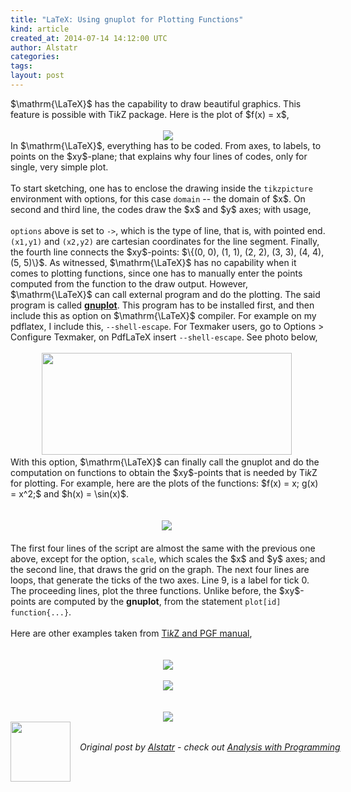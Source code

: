 ```yaml
---
title: "LaTeX: Using gnuplot for Plotting Functions"
kind: article
created_at: 2014-07-14 14:12:00 UTC
author: Alstatr
categories: 
tags: 
layout: post
---
```

<div dir="ltr" style="text-align: left;" trbidi="on">$\mathrm{\LaTeX}$ has the capability to draw beautiful graphics. This feature is possible with Ti<i>k</i>Z package. Here is the plot of $f(x) = x$,<br /><br /><script src="https://gist.github.com/alstat/1b7ac1bce22c35b465ec.js"></script><div class="separator" style="clear: both; text-align: center;"><img border="0" src="http://4.bp.blogspot.com/-4iw3I2xTP5Q/U8Lw--Ql05I/AAAAAAAABvY/8h88DOVRHNI/s1600/pic1.png" /></div>In $\mathrm{\LaTeX}$, everything has to be coded. From axes, to labels, to points on the $xy$-plane; that explains why four lines of codes, only for single, very simple plot.<br /><a name='more'></a><br />To start sketching, one has to enclose the drawing inside the <code>tikzpicture</code> environment with options, for this case <code>domain</code> -- the domain of $x$. On second and third line, the codes draw the $x$ and $y$ axes; with usage,<br /><br /><script src="https://gist.github.com/alstat/e2203405c3e3e35f6d68.js"></script><code>options</code> above is set to <code>-&gt;</code>, which is the type of line, that is, with pointed end. <code>(x1,y1)</code> and <code>(x2,y2)</code> are cartesian coordinates for the line segment. Finally, the fourth line connects the $xy$-points: $\{(0, 0), (1, 1), (2, 2), (3, 3), (4, 4), (5, 5)\}$. As witnessed, $\mathrm{\LaTeX}$ has no capability when it comes to plotting functions, since one has to manually enter the points computed from the function to the draw output. However, $\mathrm{\LaTeX}$ can call external program and do the plotting. The said program is called <a href="http://www.gnuplot.info/" target="_blank"><b>gnuplot</b></a>. This program has to be installed first, and then include this as option on $\mathrm{\LaTeX}$ compiler. For example on my pdflatex, I include this, <code>--shell-escape</code>. For Texmaker users, go to Options &gt; Configure Texmaker, on PdfLaTeX insert <code>--shell-escape</code>. See photo below,<br /><br /><div class="separator" style="clear: both; text-align: center;"><img border="0" src="http://1.bp.blogspot.com/-0x9rqmL3anA/U8MSwvOAc7I/AAAAAAAABvo/u3nth1XHy-s/s1600/Pic1.png" height="163" width="400" />&nbsp;</div><div class="separator" style="clear: both; text-align: left;">With this option, $\mathrm{\LaTeX}$ can finally call the gnuplot and do the computation on functions to obtain the $xy$-points that is needed by Ti<i>k</i>Z for plotting. For example, here are the plots of the functions: $f(x) = x; g(x) = x^2;$ and $h(x) = \sin(x)$.</div><br /><script src="https://gist.github.com/alstat/161fb8bbd5d1be6eb7ab.js"></script><br /><div class="separator" style="clear: both; text-align: center;"><img border="0" src="http://2.bp.blogspot.com/-K_9iAQxsATw/U8MVYLP8igI/AAAAAAAABv0/yN_kEKnfaOM/s1600/pic1.png" />&nbsp;</div><div class="separator" style="clear: both; text-align: left;"><br /></div>The first four lines of the script are almost the same with the previous one above, except for the option, <code>scale</code>, which scales the $x$ and $y$ axes; and the second line, that draws the grid on the graph. The next four lines are loops, that generate the ticks of the two axes. Line 9, is a label for tick 0. The proceeding lines, plot the three functions. Unlike before, the $xy$-points are computed by the <b>gnuplot</b>, from the statement <code>plot[id] function{...}</code>.<br /><br />Here are other examples taken from <a href="http://paws.wcu.edu/tsfoguel/tikzpgfmanual.pdf" target="_blank">Ti<i>k</i>Z and PGF manual</a>, <br /><br /><script src="https://gist.github.com/alstat/41a0656b7a1514315827.js"></script> <br /><div class="separator" style="clear: both; text-align: center;"><img border="0" src="http://4.bp.blogspot.com/-PID7OMWWoV8/U8ONWaKkmJI/AAAAAAAABwE/w8u_AsWgr6g/s1600/pic2.png" /></div><script src="https://gist.github.com/alstat/4cbf8096ef181f422678.js"></script> <br /><div class="separator" style="clear: both; text-align: center;"><img border="0" src="http://3.bp.blogspot.com/-Ti_ASJuz9go/U8OOwywA4GI/AAAAAAAABwQ/OQDW62wtRQM/s1600/pic3.png" /></div><br /><script src="https://gist.github.com/alstat/2310c0302000d54ec040.js"></script> <br /><div class="separator" style="clear: both; text-align: center;"><img border="0" src="http://1.bp.blogspot.com/-tJ0ZOucAELU/U8OP-zHWxNI/AAAAAAAABwY/8juIJuclT94/s1600/pic4.png" /></div></div><div class="author">
  <img src="" style="width: 96px; height: 96;">
  <span style="position: absolute; padding: 32px 15px;">
    <i>Original post by <a href="http://twitter.com/">Alstatr</a> - check out <a href="http://alstatr.blogspot.com/">Analysis with Programming</a></i>
  </span>
</div>

